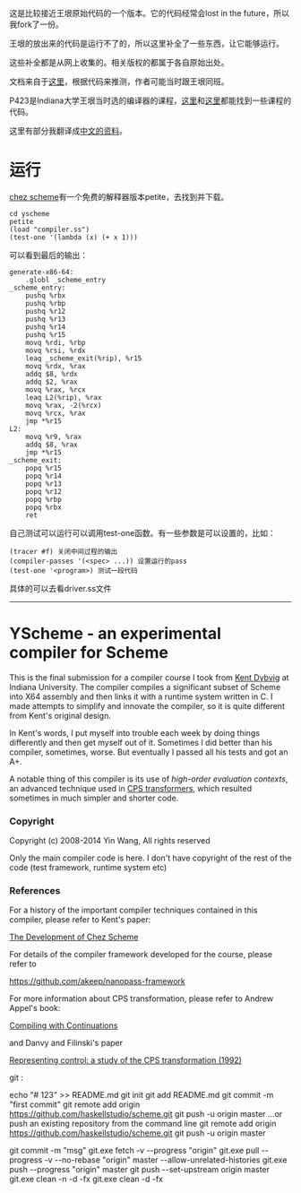 ﻿



























这是比较接近王垠原始代码的一个版本。它的代码经常会lost in the future，所以我fork了一份。

王垠的放出来的代码是运行不了的，所以这里补全了一些东西，让它能够运行。

这些补全都是从网上收集的。相关版权的都属于各自原始出处。

文档来自于[这里](https://github.com/spiritbear/Grad-School-Code)，根据代码来推测，作者可能当时跟王垠同班。

P423是Indiana大学王垠当时选的编译器的课程，[这里](https://github.com/srwaggon/p423)和[这里](https://github.com/keyanzhang/p423-compiler)都能找到一些课程的代码。

这里有部分我翻译成[中文的资料](http://zenlife.tk/nanopass0.md)。


# 运行

[chez scheme](http://www.scheme.com/)有一个免费的解释器版本petite，去找到并下载。

    cd yscheme
    petite
    (load "compiler.ss")
    (test-one '(lambda (x) (+ x 1)))

可以看到最后的输出：

    generate-x86-64:
        .globl _scheme_entry
    _scheme_entry:
        pushq %rbx
        pushq %rbp
        pushq %r12
        pushq %r13
        pushq %r14
        pushq %r15
        movq %rdi, %rbp
        movq %rsi, %rdx
        leaq _scheme_exit(%rip), %r15
        movq %rdx, %rax
        addq $8, %rdx
        addq $2, %rax
        movq %rax, %rcx
        leaq L2(%rip), %rax
        movq %rax, -2(%rcx)
        movq %rcx, %rax
        jmp *%r15
    L2:
        movq %r9, %rax
        addq $8, %rax
        jmp *%r15
    _scheme_exit:
        popq %r15
        popq %r14
        popq %r13
        popq %r12
        popq %rbp
        popq %rbx
        ret

自己测试可以运行可以调用test-one函数。有一些参数是可以设置的，比如：

    (tracer #f) 关闭中间过程的输出
    (compiler-passes '(<spec> ...)) 设置运行的pass
    (test-one '<program>) 测试一段代码

具体的可以去看driver.ss文件

-----------------------------------

# YScheme - an experimental compiler for Scheme


This is the final submission for a compiler course I took from <a
href="http://en.wikipedia.org/wiki/R._Kent_Dybvig">Kent Dybvig</a> at Indiana
University. The compiler compiles a significant subset of Scheme into X64
assembly and then links it with a runtime system written in C. I made attempts
to simplify and innovate the compiler, so it is quite different from Kent's
original design.

In Kent's words, I put myself into trouble each week by doing things differently
and then get myself out of it. Sometimes I did better than his compiler,
sometimes, worse. But eventually I passed all his tests and got an A+.

A notable thing of this compiler is its use of _high-order evaluation contexts_,
an advanced technique used in <a
href="https://github.com/yinwang0/lightsabers/blob/master/cps.ss">CPS
transformers</a>, which resulted sometimes in much simpler and shorter code.


### Copyright

Copyright (c) 2008-2014 Yin Wang, All rights reserved

Only the main compiler code is here. I don't have copyright of the rest of the
code (test framework, runtime system etc)


### References

For a history of the important compiler techniques contained in this compiler,
please refer to Kent's paper:

<a href="http://www.cs.indiana.edu/~dyb/pubs/hocs.pdf">The Development of Chez
Scheme</a>


For details of the compiler framework developed for the course, please refer to

<https://github.com/akeep/nanopass-framework>


For more information about CPS transformation, please refer to Andrew Appel's
book:

<a
href="http://www.amazon.com/Compiling-Continuations-Andrew-W-Appel/dp/052103311X">Compiling
with Continuations</a>

and Danvy and Filinski's paper

<a href="http://citeseerx.ist.psu.edu/viewdoc/summary?doi=10.1.1.46.84">Representing control: a study of the CPS transformation (1992)</a>


git :

echo "# 123" >> README.md
git init
git add README.md
git commit -m "first commit"
git remote add origin https://github.com/haskellstudio/scheme.git
git push -u origin master
…or push an existing repository from the command line
git remote add origin https://github.com/haskellstudio/scheme.git
git push -u origin master


git commit -m "msg"
git.exe fetch -v --progress "origin"
git.exe pull --progress -v --no-rebase "origin" master --allow-unrelated-histories
git.exe push --progress "origin" master
git     push --set-upstream origin master
git.exe clean -n  -d  -fx
git.exe clean -d  -fx
